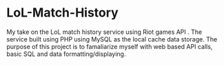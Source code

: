 LoL-Match-History
=================
My take on the LoL match history service using Riot games API . The service built using PHP using MySQL as the local cache data storage. The purpose of this project is to famaliarize myself with web based API calls, basic SQL and data formatting/displaying. 
